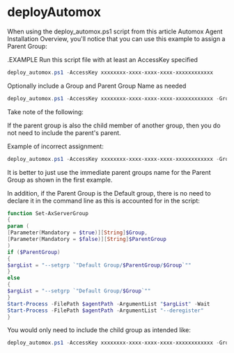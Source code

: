 # deployAutomox

When using the deploy_automox.ps1 script from this article Automox Agent Installation Overview, you'll notice that you can use this example to assign a Parent Group:

.EXAMPLE
Run this script file with at least an AccessKey specified
```PowerShell
deploy_automox.ps1 -AccessKey xxxxxxxx-xxxx-xxxx-xxxx-xxxxxxxxxxxx
```

Optionally include a Group and Parent Group Name as needed
```PowerShell
deploy_automox.ps1 -AccessKey xxxxxxxx-xxxx-xxxx-xxxx-xxxxxxxxxxxx -GroupName "My Group Name" -ParentGroupName "My Parent Group Name"
```
Take note of the following:

If the parent group is also the child member of another group, then you do not need to include the parent's parent.

Example of incorrect assignment: 
```PowerShell
deploy_automox.ps1 -AccessKey xxxxxxxx-xxxx-xxxx-xxxx-xxxxxxxxxxxx -GroupName "My Group Name" -ParentGroupName "My Parent's Parent Group Name/My Parent Group Name"
```
It is better to just use the immediate parent groups name for the Parent Group as shown in the first example. 

In addition, if the Parent Group is the Default group, there is no need to declare it in the command line as this is accounted for in the script:
```PowerShell
function Set-AxServerGroup
{
param (
[Parameter(Mandatory = $true)][String]$Group,
[Parameter(Mandatory = $false)][String]$ParentGroup
)
if ($ParentGroup)
{
$argList = "--setgrp `"Default Group/$ParentGroup/$Group`""
}
else
{
$argList = "--setgrp `"Default Group/$Group`""
}
Start-Process -FilePath $agentPath -ArgumentList "$argList" -Wait
Start-Process -FilePath $agentPath -ArgumentList "--deregister"
}
```
You would only need to include the child group as intended like:
```PowerShell
deploy_automox.ps1 -AccessKey xxxxxxxx-xxxx-xxxx-xxxx-xxxxxxxxxxxx -GroupName "My Group Name"
```
